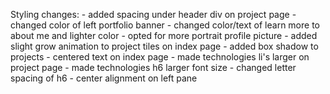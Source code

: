 Styling changes:
    - added spacing under header div on project page
    - changed color of left portfolio banner
        - changed color/text of learn more to about me and lighter color
    - opted for more portrait profile picture
    - added slight grow animation to project tiles on index page
    - added box shadow to projects
    - centered text on index page
    - made technologies li's larger on project page
    - made technologies h6 larger font size
    - changed letter spacing of h6
    - center alignment on left pane